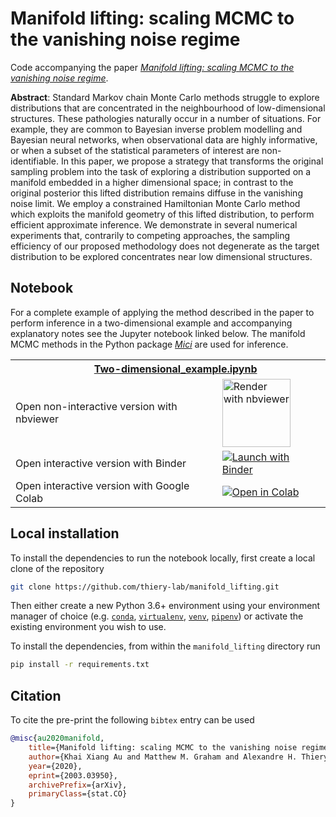 # Manifold lifting: scaling MCMC to the vanishing noise regime

Code accompanying the paper [*Manifold lifting: scaling MCMC to the vanishing noise regime*](https://arxiv.org/abs/2003.03950).

**Abstract**: Standard Markov chain Monte Carlo methods struggle to explore distributions that are concentrated in the neighbourhood of low-dimensional structures. These pathologies naturally occur in a number of situations. For example, they are common to Bayesian inverse problem modelling and Bayesian neural networks, when observational data are highly informative, or when a subset of the statistical parameters of interest are non-identifiable. In this paper, we propose a strategy that transforms the original sampling problem into the task of exploring a distribution supported on a manifold embedded in a higher dimensional space; in contrast to the original posterior this lifted distribution remains diffuse in the vanishing noise limit. We employ a constrained Hamiltonian Monte Carlo method which exploits the manifold geometry of this lifted distribution, to perform efficient approximate inference. We demonstrate in several numerical experiments that, contrarily to competing approaches, the sampling efficiency of our proposed methodology does not degenerate as the target distribution to be explored concentrates near low dimensional structures.

## Notebook

For a complete example of applying the method described in the paper to perform inference in a two-dimensional example and accompanying explanatory notes see the Jupyter notebook linked below. The manifold MCMC methods in the Python package [*Mici*](https://github.com/matt-graham/mici) are used for inference.

<table>
  <tr>
    <th colspan="2"><img src='https://raw.githubusercontent.com/jupyter/design/master/logos/Favicon/favicon.svg?sanitize=true' width="15" style="vertical-align:text-bottom; margin-right: 5px;"/> <a href="notebooks/Two-dimensional_example.ipynb">Two-dimensional_example.ipynb</a></th>
  </tr>
  <tr>
    <td>Open non-interactive version with nbviewer</td>
    <td>
      <a href="https://nbviewer.jupyter.org/github/thiery-lab/manifold_lifting/blob/master/notebooks/Two-dimensional_example.ipynb">
        <img src="https://raw.githubusercontent.com/jupyter/design/master/logos/Badges/nbviewer_badge.svg?sanitize=true" width="109" alt="Render with nbviewer"  style="vertical-align:text-bottom" />
      </a>
    </td>
  </tr>
  <tr>
    <td>Open interactive version with Binder</td>
    <td>
      <a href="https://mybinder.org/v2/gh/thiery-lab/manifold_lifting/master?filepath=notebooks%2FTwo-dimensional_example.ipynb">
        <img src="https://mybinder.org/badge_logo.svg" alt="Launch with Binder"  style="vertical-align:text-bottom"/>
      </a>
    </td>
  </tr>
  <tr>
    <td>Open interactive version with Google Colab</td>
    <td>
      <a href="https://colab.research.google.com/github/thiery-lab/manifold_lifting/blob/master/notebooks/Two-dimensional_example.ipynb">
        <img alt="Open in Colab" src="https://colab.research.google.com/assets/colab-badge.svg" style="vertical-align:text-bottom">
       </a> 
    </td>
  </tr>
</table>

## Local installation

To install the dependencies to run the notebook locally, first create a local clone of the repository

```bash
git clone https://github.com/thiery-lab/manifold_lifting.git
```

Then either create a new Python 3.6+ environment using your environment manager of choice (e.g. [`conda`](https://docs.conda.io/projects/conda/en/latest/user-guide/tasks/manage-environments.html#creating-an-environment-with-commands), [`virtualenv`](https://virtualenv.pypa.io/en/latest/userguide/#usage), [`venv`](https://docs.python.org/3/library/venv.html#creating-virtual-environments), [`pipenv`](https://pipenv.kennethreitz.org/en/latest/install/#installing-packages-for-your-project)) or activate the existing environment you wish to use.

To install the dependencies, from within the `manifold_lifting` directory run

```bash
pip install -r requirements.txt
```

## Citation

To cite the pre-print the following `bibtex` entry can be used

```bibtex
@misc{au2020manifold,
    title={Manifold lifting: scaling MCMC to the vanishing noise regime},
    author={Khai Xiang Au and Matthew M. Graham and Alexandre H. Thiery},
    year={2020},
    eprint={2003.03950},
    archivePrefix={arXiv},
    primaryClass={stat.CO}
}
```

